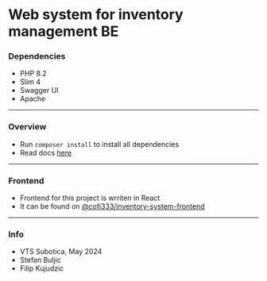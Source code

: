 # Web system for inventory management BE

### Dependencies
- PHP 8.2
- Slim 4
- Swagger UI
- Apache

<hr/>

### Overview
- Run `composer install` to install all dependencies
- Read docs [here](docs/README.md)

<hr/>

### Frontend
- Frontend for this project is wrriten in React
- It can be found on [@cofi333/inventory-system-frontend](https://github.com/cofi333/inventory-system-frontend)

<hr/>

### Info
- VTS Subotica, May 2024
- Stefan Buljic
- Filip Kujudzic
